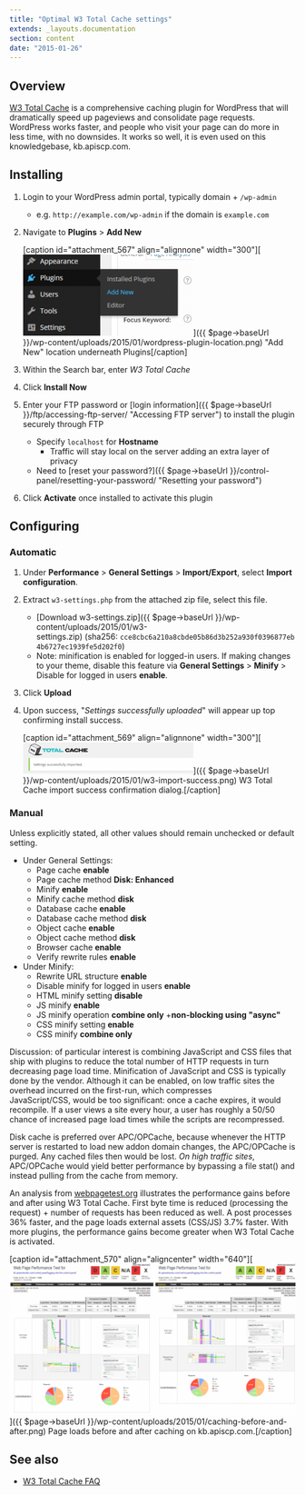 ```yaml
---
title: "Optimal W3 Total Cache settings"
extends: _layouts.documentation
section: content
date: "2015-01-26"
---
```


## Overview

[W3 Total Cache](https://wordpress.org/plugins/w3-total-cache/) is a comprehensive caching plugin for WordPress that will dramatically speed up pageviews and consolidate page requests. WordPress works faster, and people who visit your page can do more in less time, with no downsides. It works so well, it is even used on this knowledgebase, kb.apiscp.com.

## Installing

1. Login to your WordPress admin portal, typically domain + `/wp-admin`
    - e.g. `http://example.com/wp-admin` if the domain is `example.com`
2. Navigate to **Plugins** > **Add New**
    
    \[caption id="attachment\_567" align="alignnone" width="300"\][!["Add New" location underneath Plugins](images/wordpress-plugin-location-300x143.png)]({{ $page->baseUrl }}/wp-content/uploads/2015/01/wordpress-plugin-location.png) "Add New" location underneath Plugins\[/caption\]
3. Within the Search bar, enter _W3 Total Cache_
4. Click **Install Now**
5. Enter your FTP password or [login information]({{ $page->baseUrl }}/ftp/accessing-ftp-server/ "Accessing FTP server") to install the plugin securely through FTP
    - Specify `localhost` for **Hostname**
        - Traffic will stay local on the server adding an extra layer of privacy
    - Need to [reset your password?]({{ $page->baseUrl }}/control-panel/resetting-your-password/ "Resetting your password")
6. Click **Activate** once installed to activate this plugin

## Configuring

### Automatic

1. Under **Performance** > **General Settings** > **Import/Export**, select **Import configuration**.
2. Extract `w3-settings.php` from the attached zip file, select this file.
    - [Download w3-settings.zip]({{ $page->baseUrl }}/wp-content/uploads/2015/01/w3-settings.zip) (sha256: `cce8cbc6a210a8cbde05b86d3b252a930f0396877eb4b6727ec1939fe5d202f0`)
    - Note: minification is enabled for logged-in users. If making changes to your theme, disable this feature via **General Settings** > **Minify** > Disable for logged in users **enable**.
3. Click **Upload**
4. Upon success, "_Settings successfully uploaded_" will appear up top confirming install success.
    
    \[caption id="attachment\_569" align="alignnone" width="300"\][![W3 Total Cache import success confirmation dialog.](images/w3-import-success-300x55.png)]({{ $page->baseUrl }}/wp-content/uploads/2015/01/w3-import-success.png) W3 Total Cache import success confirmation dialog.\[/caption\]

### Manual

Unless explicitly stated, all other values should remain unchecked or default setting.

- Under General Settings:
    - Page cache **enable**
    - Page cache method **Disk: Enhanced**
    - Minify **enable**
    - Minify cache method **disk**
    - Database cache **enable**
    - Database cache method **disk**
    - Object cache **enable**
    - Object cache method **disk**
    - Browser cache **enable**
    - Verify rewrite rules **enable**
- Under Minify:
    - Rewrite URL structure **enable**
    - Disable minify for logged in users **enable**
    - HTML minify setting **disable**
    - JS minify **enable**
    - JS minify operation **combine only** +**non-blocking using "async"**
    - CSS minify setting **enable**
    - CSS minify **combine only**

Discussion: of particular interest is combining JavaScript and CSS files that ship with plugins to reduce the total number of HTTP requests in turn decreasing page load time. Minification of JavaScript and CSS is typically done by the vendor. Although it can be enabled, on low traffic sites the overhead incurred on the first-run, which compresses JavaScript/CSS, would be too significant: once a cache expires, it would recompile. If a user views a site every hour, a user has roughly a 50/50 chance of increased page load times while the scripts are recompressed. 

Disk cache is preferred over APC/OPCache, because whenever the HTTP server is restarted to load new addon domain changes, the APC/OPCache is purged. Any cached files then would be lost. _On high traffic sites_, APC/OPCache would yield better performance by bypassing a file stat() and instead pulling from the cache from memory.

An analysis from [webpagetest.org](http://webpagetest.org) illustrates the performance gains before and after using W3 Total Cache. First byte time is reduced (processing the request) + number of requests has been reduced as well. A post processes 36% faster, and the page loads external assets (CSS/JS) 3.7% faster. With more plugins, the performance gains become greater when W3 Total Cache is activated.

\[caption id="attachment\_570" align="aligncenter" width="640"\][![Page loads before and after caching on kb.apiscp.com.](images/caching-before-and-after-1024x540.png)]({{ $page->baseUrl }}/wp-content/uploads/2015/01/caching-before-and-after.png) Page loads before and after caching on kb.apiscp.com.\[/caption\]

## See also

- [W3 Total Cache FAQ](https://wordpress.org/plugins/w3-total-cache/faq/)
